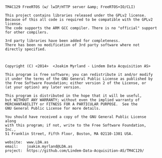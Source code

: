     TM4C129 FreeRTOS (w/ lwIP/HTTP server &amp; FreeRTOS+IO/CLI)

    This project contains libraries released under the GPLv2 license. 
    Because of this all code is required to be compatible with the GPLv2 license.
    The code supports the ARM GCC compiler. There is no "official" support for other compilers.

    3rd party libraries have been added for completeness. 
    There has been no modification of 3rd party software where not directly specified.


    
    Copyright (C) <2014>  <Joakim Myrland - Lindem Data Acquisition AS>

    This program is free software; you can redistribute it and/or modify
    it under the terms of the GNU General Public License as published by
    the Free Software Foundation; either version 2 of the License, or
    (at your option) any later version.

    This program is distributed in the hope that it will be useful,
    but WITHOUT ANY WARRANTY; without even the implied warranty of
    MERCHANTABILITY or FITNESS FOR A PARTICULAR PURPOSE.  See the
    GNU General Public License for more details.

    You should have received a copy of the GNU General Public License along
    with this program; if not, write to the Free Software Foundation, Inc.,
    51 Franklin Street, Fifth Floor, Boston, MA 02110-1301 USA.
    
    website:  www.LDA.as
    email:    joakim.myrland@LDA.as
    project:  https://github.com/Lindem-Data-Acquisition-AS/TM4C129/

